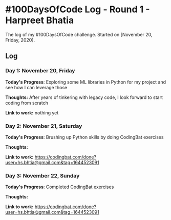 # #100DaysOfCode Log - Round 1 - Harpreet Bhatia

The log of my #100DaysOfCode challenge. Started on [November 20, Friday, 2020].

## Log

### Day 1: November 20, Friday

**Today's Progress**: Exploring some ML libraries in Python for my project and see how I can leverage those

**Thoughts:** After years of tinkering with legacy code, I look forward to start coding from scratch

**Link to work:** nothing yet


### Day 2: November 21, Saturday

**Today's Progress**: Brushing up Python skills by doing CodingBat exercises

**Thoughts:** 

**Link to work:** https://codingbat.com/done?user=hs.bhtia@gmail.com&tag=1644523091

### Day 3: November 22, Sunday

**Today's Progress**: Completed CodingBat exercises

**Thoughts:** 

**Link to work:** https://codingbat.com/done?user=hs.bhtia@gmail.com&tag=1644523091



